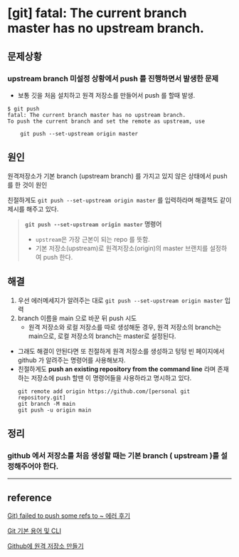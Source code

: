 # [git] fatal: The current branch master has no upstream branch.

## 문제상황

### upstream branch 미설정 상황에서 push 를 진행하면서 발생한 문제 
* 보통 깃을 처음 설치하고 원격 저장소를 만들어서 push 를 할때 발생.

```linux
$ git push
fatal: The current branch master has no upstream branch.
To push the current branch and set the remote as upstream, use

    git push --set-upstream origin master
```

## 원인

원격저장소가 기본 branch (upstream branch) 를 가지고 있지 않은 상태에서 push 를 한 것이 원인

친절하게도 `git push --set-upstream origin master` 를 입력하라며 해결책도 같이 제시를 해주고 있다.

>**`git push --set-upstream origin master` 명령어**
> 
> * `upstream`은 가장 근본이 되는 repo 를 뜻함.
> * 기본 저장소(upstream)로 원격저장소(origin)의 master 브랜치를 설정하여 push 한다.



## 해결

1. 우선 에러메세지가 알려주는 대로 `git push --set-upstream origin master` 입력
2. branch 이름을 main 으로 바꾼 뒤 push 시도 
   * 원격 저장소와 로컬 저장소를 따로 생성해둔 경우, 원격 저장소의 branch는 main으로, 로컬 저장소의 branch는 master로 설정된다. 

* 그래도 해결이 안된다면 또 친절하게 원격 저장소를 생성하고 텅텅 빈 페이지에서 github 가 알려주는 명령어를 사용해보자. 
* 친절하게도 **push an existing repository from the command line** 라며 존재하는 저장소에 push 할땐 이 명령어들을 사용하라고 명시하고 있다.
    ```linux
    git remote add origin https://github.com/[personal git repository.git]
    git branch -M main
    git push -u origin main
    ```
  


## 정리

### github 에서 저장소를 처음 생성할 때는 기본 branch ( upstream )를 설정해주어야 한다.

---

## reference

[Git) failed to push some refs to ~ 에러 후기](https://sedangdang.tistory.com/146)

[Git 기본 용어 및 CLI](https://velog.io/@oneofakindscene/Git-%EA%B8%B0%EB%B3%B8-command-line)

[Github에 원격 저장소 만들기](https://siyoon210.tistory.com/13)


